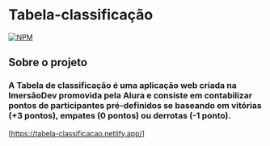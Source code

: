 # Tabela-classificação

[![NPM](https://img.shields.io/npm/l/react)](https://github.com/lucarauj/tabela-classificacao/blob/main/LICENSE) 

## Sobre o projeto

### A Tabela de classificação é uma aplicação web criada na ImersãoDev promovida pela Alura e consiste em contabilizar pontos de participantes pré-definidos se baseando em vitórias (+3 pontos), empates (0 pontos) ou derrotas (-1 ponto).

[https://tabela-classificacao.netlify.app/]
